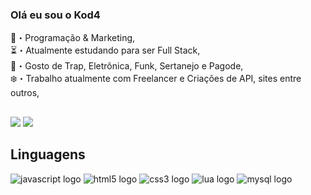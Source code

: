 ### Olá eu sou o Kod4

💸・Programação & Marketing,<br>
⏳・Atualmente estudando para ser Full Stack,<br>
🎼・Gosto de Trap, Eletrônica, Funk, Sertanejo e Pagode,<br>
❄️・Trabalho atualmente com Freelancer e Criações de API, sites entre outros,<br>

##

<div>
  <a href="https://discord.gg/CZaYaJGcMP" target="_blank"><img src="https://img.shields.io/badge/Discord-7289DA?style=for-the-badge&logo=discord&logoColor=white"></a>
  <a href="https://www.instagram.com/koda.lua" target="_blank"><img src="https://img.shields.io/badge/Instagram-E4405F?style=for-the-badge&logo=instagram&logoColor=white"></a>
</div>

<div>
  <h2>Linguagens</h2>
  <img src="https://img.shields.io/badge/JavaScript-F7DF1E?style=for-the-badge&logo=javascript&logoColor=black" alt="javascript logo">
  <img src="https://img.shields.io/badge/HTML5-E34F26?style=for-the-badge&logo=html5&logoColor=white" alt="html5 logo">
  <img src="https://img.shields.io/badge/CSS3-1572B6?style=for-the-badge&logo=css3&logoColor=white" alt="css3 logo">
  <img src="https://img.shields.io/badge/Lua-2C2D72?style=for-the-badge&logo=lua&logoColor=white" alt="lua logo">
  <img src="https://img.shields.io/badge/MySQL-00000F?style=for-the-badge&logo=mysql&logoColor=white" alt="mysql logo">
</div>
